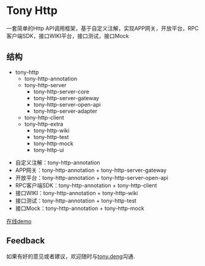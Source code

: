 # Tony Http


一套简单的Http API调用框架，基于自定义注解，实现APP网关，开放平台，RPC客户端SDK，接口WIKI平台，接口测试，接口Mock

## 结构

* tony-http
	* tony-http-annotation
	* tony-http-server
		* tony-http-server-core
		* tony-http-server-gateway
		* tony-http-server-open-api
		* tony-http-server-adapter
	* tony-http-client
	* tony-http-extra
		* tony-http-wiki
    	* tony-http-test
    	* tony-http-mock
    	* tony-http-ui
    

+ 自定义注解：tony-http-annotation
+ APP网关：tony-http-annotation + tony-http-server-gateway
+ 开放平台：tony-http-annotation + tony-http-server-open-api
+ RPC客户端SDK：tony-http-annotation + tony-http-client
+ 接口WIKI：tony-http-annotation + tony-http-wiki
+ 接口测试：tony-http-annotation + tony-http-test
+ 接口Mock：tony-http-annotation + tony-http-mock


[在线demo][demo]

## Feedback

如果有好的意见或者建议，欢迎随时与[tony.deng][mail]沟通.

[mail]: mailto:dz_005@163.com
[demo]: http://gateway-wiki.dengzhi.vip